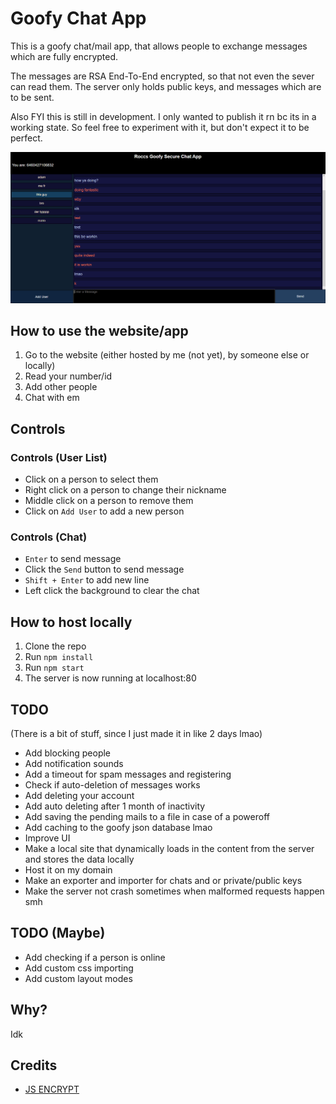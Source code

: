 # Goofy Chat App
This is a goofy chat/mail app, that allows people to exchange messages which are fully encrypted.

The messages are RSA End-To-End encrypted, so that not even the sever can read them.
The server only holds public keys, and messages which are to be sent.

Also FYI this is still in development.
I only wanted to publish it rn bc its in a working state.
So feel free to experiment with it, but don't expect it to be perfect.



![test](/images/yes.png)



## How to use the website/app
1. Go to the website (either hosted by me (not yet), by someone else or locally)
2. Read your number/id
3. Add other people
4. Chat with em

## Controls

### Controls (User List)
- Click on a person to select them
- Right click on a person to change their nickname
- Middle click on a person to remove them
- Click on `Add User` to add a new person

### Controls (Chat)
- `Enter` to send message
- Click the `Send` button to send message
- `Shift + Enter` to add new line
- Left click the background to clear the chat

## How to host locally
1. Clone the repo
2. Run `npm install`
3. Run `npm start`
4. The server is now running at localhost:80


## TODO
(There is a bit of stuff, since I just made it in like 2 days lmao)
- Add blocking people
- Add notification sounds
- Add a timeout for spam messages and registering
- Check if auto-deletion of messages works
- Add deleting your account
- Add auto deleting after 1 month of inactivity
- Add saving the pending mails to a file in case of a poweroff
- Add caching to the goofy json database lmao
- Improve UI
- Make a local site that dynamically loads in the content from the server and stores the data locally
- Host it on my domain
- Make an exporter and importer for chats and or private/public keys
- Make the server not crash sometimes when malformed requests happen smh


## TODO (Maybe)
- Add checking if a person is online
- Add custom css importing
- Add custom layout modes


## Why?
Idk


## Credits
 - [JS ENCRYPT](https://github.com/travist/jsencrypt)




